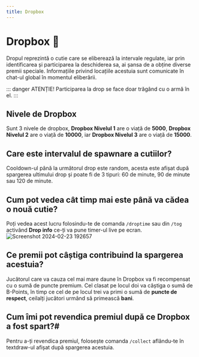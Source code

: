 ```yaml
---
title: Dropbox
---
```


# Dropbox 🫳


Dropul reprezintă o cutie care se eliberează la intervale regulate, iar prin identificarea și participarea la deschiderea sa, ai șansa de a obține diverse premii speciale.
Informațiile privind locațiile acestuia sunt comunicate în chat-ul global în momentul eliberării.

::: danger ATENȚIE!
Participarea la drop se face doar trăgând cu o armă în el.
:::

## Nivele de Dropbox
Sunt 3 nivele de dropbox, **Dropbox Nivelul 1** are o viață de **5000**, **Dropbox Nivelul 2** are o viață de **10000**, iar **Dropbox Nivelul 3** are o viață de **15000**.

## Care este intervalul de spawnare a cutiilor?

Cooldown-ul până la următorul drop este random, acesta este afișat după spargerea ultimului drop și poate fi de 3 tipuri: 60 de minute, 90 de minute sau 120 de minute.

## Cum pot vedea cât timp mai este până va cădea o nouă cutie?

Poți vedea acest lucru folosindu-te de comanda `/droptime` sau din `/tog` activând **Drop info** ce-ți va pune timer-ul live pe ecran.
![Screenshot 2024-02-23 192657](https://github.com/Alexander-AIM/wiki/assets/157987605/9da58d86-b893-4692-b244-3c4b5345a100)

## Ce premii pot câștiga contribuind la spargerea acestuia?

Jucătorul care va cauza cel mai mare daune în Dropbox va fi recompensat cu o sumă de puncte premium. Cel clasat pe locul doi va câștiga o sumă de B-Points, în timp ce cel de pe locul trei va primi o sumă de **puncte de respect**, ceilalți jucători urmând să primească **bani**.

## Cum îmi pot revendica premiul după ce Dropbox a fost spart?#

Pentru a-ți revendica premiul, folosește comanda `/collect` aflându-te în textdraw-ul afișat după spargerea acestuia.


